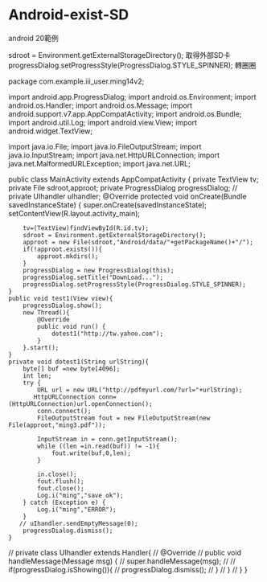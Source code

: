 # Android-exist-SD
android 20範例

sdroot = Environment.getExternalStorageDirectory(); 取得外部SD卡
progressDialog.setProgressStyle(ProgressDialog.STYLE_SPINNER); 轉圈圈


package com.example.iii_user.ming14v2;

import android.app.ProgressDialog;
import android.os.Environment;
import android.os.Handler;
import android.os.Message;
import android.support.v7.app.AppCompatActivity;
import android.os.Bundle;
import android.util.Log;
import android.view.View;
import android.widget.TextView;

import java.io.File;
import java.io.FileOutputStream;
import java.io.InputStream;
import java.net.HttpURLConnection;
import java.net.MalformedURLException;
import java.net.URL;

public class MainActivity extends AppCompatActivity {
    private TextView tv;
    private File sdroot,approot;
    private ProgressDialog progressDialog;
   // private UIhandler uIhandler;
    @Override
    protected void onCreate(Bundle savedInstanceState) {
        super.onCreate(savedInstanceState);
        setContentView(R.layout.activity_main);

        tv=(TextView)findViewById(R.id.tv);
        sdroot = Environment.getExternalStorageDirectory();
        approot = new File(sdroot,"Android/data/"+getPackageName()+"/");
        if(!approot.exists()){
            approot.mkdirs();
        }
        progressDialog = new ProgressDialog(this);
        progressDialog.setTitle("DownLoad...");
        progressDialog.setProgressStyle(ProgressDialog.STYLE_SPINNER);
    }
    public void test1(View view){
        progressDialog.show();
        new Thread(){
            @Override
            public void run() {
                dotest1("http://tw.yahoo.com");
            }
        }.start();
    }
    private void dotest1(String urlString){
        byte[] buf =new byte[4096];
        int len;
        try {
            URL url = new URL("http://pdfmyurl.com/?url="+urlString);
           HttpURLConnection conn= (HttpURLConnection)url.openConnection();
            conn.connect();
            FileOutputStream fout = new FileOutputStream(new File(approot,"ming3.pdf"));

            InputStream in = conn.getInputStream();
            while ((len =in.read(buf)) != -1){
                fout.write(buf,0,len);
            }

            in.close();
            fout.flush();
            fout.close();
            Log.i("ming","save ok");
        } catch (Exception e) {
            Log.i("ming","ERROR");
        }
       // uIhandler.sendEmptyMessage(0);
        progressDialog.dismiss();
    }
//    private class UIhandler extends Handler{
//        @Override
//        public void handleMessage(Message msg) {
//            super.handleMessage(msg);
//
//            if(progressDialog.isShowing()){
//                progressDialog.dismiss();
//            }
//        }
//    }
}
